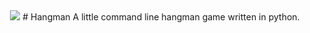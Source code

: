 <div align="center">
  <img src="https://cdn-icons-png.flaticon.com/512/7431/7431997.png"/>
  # Hangman
  A little command line hangman game written in python.
</div

